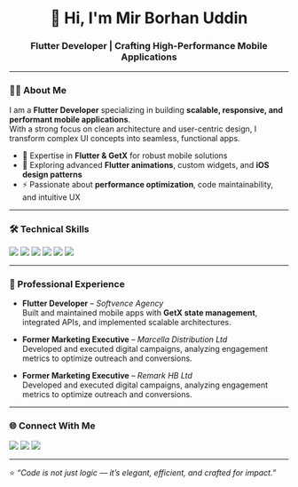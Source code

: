 <!-- Profile README for Mir Borhan Uddin -->

<h1 align="center">👋 Hi, I'm Mir Borhan Uddin</h1>
<h3 align="center">Flutter Developer | Crafting High-Performance Mobile Applications</h3>

---

### 👨‍💻 About Me

I am a **Flutter Developer** specializing in building **scalable, responsive, and performant mobile applications**.  
With a strong focus on clean architecture and user-centric design, I transform complex UI concepts into seamless, functional apps.  

- 🚀 Expertise in **Flutter & GetX** for robust mobile solutions  
- 🌱 Exploring advanced **Flutter animations**, custom widgets, and **iOS design patterns**  
- ⚡ Passionate about **performance optimization**, code maintainability, and intuitive UX  

---

### 🛠️ Technical Skills

<p align="left">
  <img src="https://img.shields.io/badge/Flutter-02569B?logo=flutter&logoColor=white&style=for-the-badge" />
  <img src="https://img.shields.io/badge/Dart-0175C2?logo=dart&logoColor=white&style=for-the-badge" />
  <img src="https://img.shields.io/badge/Firebase-FFCA28?logo=firebase&logoColor=black&style=for-the-badge" />
  <img src="https://img.shields.io/badge/GetX-FF4081?logo=flutter&logoColor=white&style=for-the-badge" />
  <img src="https://img.shields.io/badge/REST%20API-005571?logo=postman&logoColor=white&style=for-the-badge" />
  <img src="https://img.shields.io/badge/Git-181717?logo=git&logoColor=white&style=for-the-badge" />
</p>

---

### 💼 Professional Experience

- **Flutter Developer** – *Softvence Agency*  
  Built and maintained mobile apps with **GetX state management**, integrated APIs, and implemented scalable architectures.  

- **Former Marketing Executive** – *Marcella Distribution Ltd*  
  Developed and executed digital campaigns, analyzing engagement metrics to optimize outreach and conversions.

- **Former Marketing Executive** – *Remark HB Ltd*  
  Developed and executed digital campaigns, analyzing engagement metrics to optimize outreach and conversions.  

---

### 🌐 Connect With Me

<p align="left">
  <a href="mailto:borhankustia@gmail.com"><img src="https://img.shields.io/badge/Email-D14836?logo=gmail&logoColor=white&style=for-the-badge" /></a>
  <a href="https://www.linkedin.com/in/mir-borhan-uddin-b78bb8350/"><img src="https://img.shields.io/badge/LinkedIn-0077B5?logo=linkedin&logoColor=white&style=for-the-badge" /></a>
  <a href="https://github.com/Borhan2004"><img src="https://img.shields.io/badge/GitHub-100000?logo=github&logoColor=white&style=for-the-badge" /></a>
</p>

---

⭐️ *“Code is not just logic — it’s elegant, efficient, and crafted for impact.”*

